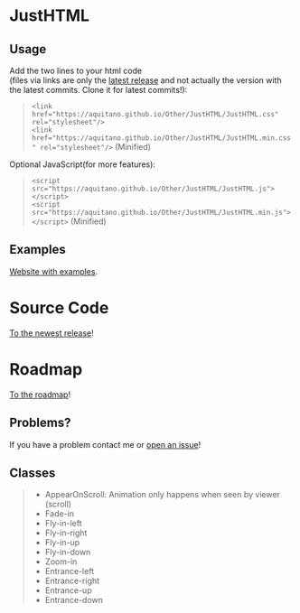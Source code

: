 # JustHTML

## **Usage** 
Add the two lines to your html code <br />(files via links are only the <a href="https://github.com/Aquitano/JustHTML/releases/latest">latest release</a> and not actually the version with the latest commits. Clone it for latest commits!): <br />
  >`<link href="https://aquitano.github.io/Other/JustHTML/JustHTML.css" rel="stylesheet"/>` <br />
  >`<link href="https://aquitano.github.io/Other/JustHTML/JustHTML.min.css" rel="stylesheet"/>` (Minified)<br />

  Optional JavaScript(for more features): <br />

  >`<script src="https://aquitano.github.io/Other/JustHTML/JustHTML.js"></script>` <br />
  >`<script src="https://aquitano.github.io/Other/JustHTML/JustHTML.min.js"></script>` (Minified)

## **Examples** 
<a href="https://aquitano.github.io/Other/JustHTML/examples">Website with examples</a>.

# **Source Code**
<a href="https://github.com/Aquitano/JustHTML/releases/latest">To the newest release</a>!

# **Roadmap**
<a href="https://trello.com/b/U4zyGVv3/roadmap">To the roadmap</a>!

## **Problems?** 
If you have a problem contact me or <a href="https://github.com/Aquitano/JustHTML/issues">open an issue</a>!

## **Classes**

> - AppearOnScroll: Animation only happens when seen by viewer (scroll) <br />
> - Fade-in <br />
> - Fly-in-left <br />
> - Fly-in-right <br />
> - Fly-in-up <br />
> - Fly-in-down <br />
> - Zoom-in <br />
> - Entrance-left <br />
> - Entrance-right <br />
> - Entrance-up <br />
> - Entrance-down <br />